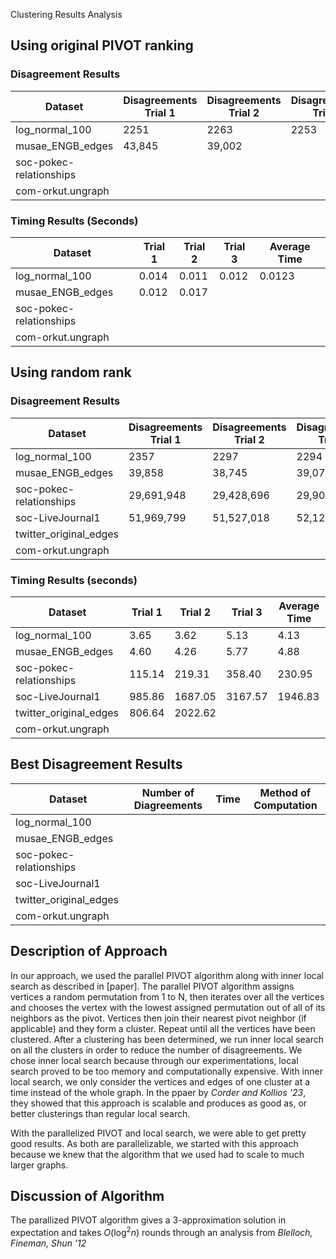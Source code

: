 Clustering Results Analysis

## Using original PIVOT ranking
### Disagreement Results
| Dataset | Disagreements Trial 1 | Disagreements Trial 2 | Disagreements Trial 3 | Average Disagreements |
|---------|---------------------|---------------------|---------------------|-------------------|
| log_normal_100 | 2251 | 2263 | 2253 |2256  |
| musae_ENGB_edges | 43,845 | 39,002 |  |  |
| soc-pokec-relationships | | | | |
| com-orkut.ungraph | | | | |

### Timing Results (Seconds)
| Dataset | Trial 1 | Trial 2 | Trial 3 | Average Time |
|---------|---------|---------|---------|--------------|
| log_normal_100 | 0.014 | 0.011 | 0.012 | 0.0123 |
| musae_ENGB_edges | 0.012 | 0.017 |  |  |
| soc-pokec-relationships | | | | |
| com-orkut.ungraph | | | | |

## Using random rank
### Disagreement Results
| Dataset | Disagreements Trial 1 | Disagreements Trial 2 | Disagreements Trial 3 | Average Disagreements |
|---------|---------------------|---------------------|---------------------|-------------------|
| log_normal_100 | 2357 | 2297 | 2294 | 2316 |
| musae_ENGB_edges | 39,858 | 38,745 | 39,077 | 39,227 |
| soc-pokec-relationships | 29,691,948 | 29,428,696 | 29,908,772 | 29,676,472 |
| soc-LiveJournal1 | 51,969,799 | 51,527,018 | 52,129,550 | 51,875,456 |
| twitter_original_edges | | | | |
| com-orkut.ungraph | | | | |

### Timing Results (seconds)
| Dataset | Trial 1 | Trial 2 | Trial 3 | Average Time |
|---------|---------|---------|---------|--------------|
| log_normal_100 | 3.65 | 3.62 | 5.13 | 4.13 |
| musae_ENGB_edges | 4.60 | 4.26 | 5.77 | 4.88 |
| soc-pokec-relationships | 115.14 | 219.31 | 358.40 | 230.95 |
| soc-LiveJournal1 | 985.86 | 1687.05 | 3167.57 | 1946.83 |
| twitter_original_edges | 806.64 | 2022.62 | | |
| com-orkut.ungraph | | | | |

## Best Disagreement Results
| Dataset| Number of Diagreements| Time | Method of Computation|
|--------|-----------------------|------|----------------------|
|log_normal_100| | | |
| musae_ENGB_edges ||||
|soc-pokec-relationships ||||
|soc-LiveJournal1 ||||
|twitter_original_edges ||||
|com-orkut.ungraph ||||

## Description of Approach
In our approach, we used the parallel PIVOT algorithm along with inner local
search as described in [paper]. The parallel PIVOT algorithm assigns vertices a
random permutation from 1 to N, then iterates over all the vertices and chooses
the vertex with the lowest assigned permutation out of all of its neighbors as
the pivot. Vertices then join their nearest pivot neighbor (if applicable) and
they form a cluster. Repeat until all the vertices have been clustered. After a
clustering has been determined, we run inner local search on all the clusters in
order to reduce the number of disagreements. We chose inner local search because
through our experimentations, local search proved to be too memory and
computationally expensive. With inner local search, we only consider the
vertices and edges of one cluster at a time instead of the whole graph. In the
ppaer by *Corder and Kollios '23*, they showed that this approach is scalable
and produces as good as, or better clusterings than regular local search. 

With the parallelized PIVOT and local search, we were able to get pretty good
results. As both are parallelizable, we started with this approach because we
knew that the algorithm that we used had to scale to much larger graphs. 

## Discussion of Algorithm
The parallized PIVOT algorithm gives a $3$-approximation solution in expectation and takes $O(\log ^2 n)$
rounds through an analysis from *Blelloch, Fineman, Shun '12*


